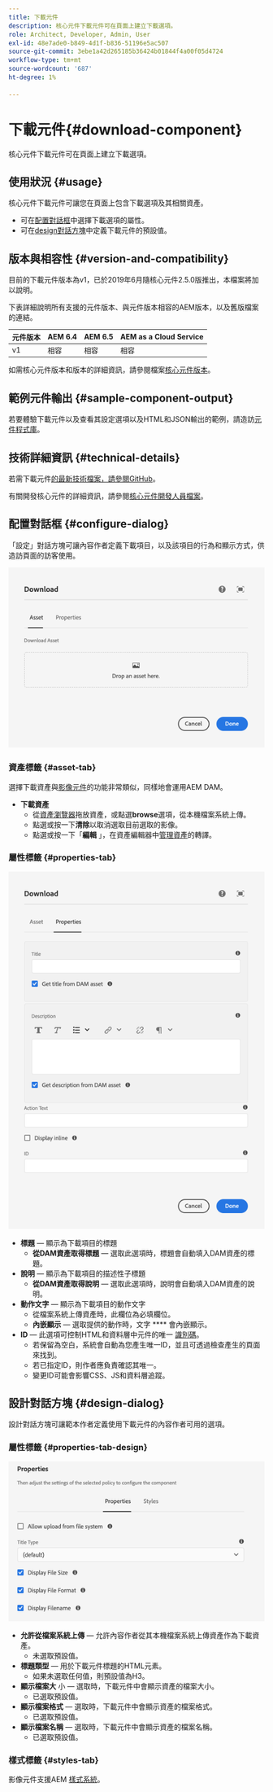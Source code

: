 ```yaml
---
title: 下載元件
description: 核心元件下載元件可在頁面上建立下載選項。
role: Architect, Developer, Admin, User
exl-id: 48e7ade0-b849-4d1f-b836-51196e5ac507
source-git-commit: 3ebe1a42d265185b36424b01844f4a00f05d4724
workflow-type: tm+mt
source-wordcount: '687'
ht-degree: 1%

---
```


# 下載元件{#download-component}

核心元件下載元件可在頁面上建立下載選項。

## 使用狀況 {#usage}

核心元件下載元件可讓您在頁面上包含下載選項及其相關資產。

* 可在[配置對話框](#configure-dialog)中選擇下載選項的屬性。
* 可在[design對話方塊](#design-dialog)中定義下載元件的預設值。

## 版本與相容性 {#version-and-compatibility}

目前的下載元件版本為v1，已於2019年6月隨核心元件2.5.0版推出，本檔案將加以說明。

下表詳細說明所有支援的元件版本、與元件版本相容的AEM版本，以及舊版檔案的連結。

| 元件版本 | AEM 6.4 | AEM 6.5 | AEM as a Cloud Service  |
|--- |--- |---|---|
| v1 | 相容 | 相容 | 相容 |

如需核心元件版本和版本的詳細資訊，請參閱檔案[核心元件版本](/help/versions.md)。

## 範例元件輸出 {#sample-component-output}

若要體驗下載元件以及查看其設定選項以及HTML和JSON輸出的範例，請造訪[元件程式庫](https://adobe.com/go/aem_cmp_library_download)。

## 技術詳細資訊 {#technical-details}

若需下載元件[的最新技術檔案，請參閱GitHub](https://adobe.com/go/aem_cmp_tech_download_v1)。

有關開發核心元件的詳細資訊，請參閱[核心元件開發人員檔案](/help/developing/overview.md)。

## 配置對話框 {#configure-dialog}

「設定」對話方塊可讓內容作者定義下載項目，以及該項目的行為和顯示方式，供造訪頁面的訪客使用。

![下載元件編輯對話方塊的資產標籤](/help/assets/download-edit-asset.png)

### 資產標籤 {#asset-tab}

選擇下載資產與[影像元件](image.md)的功能非常類似，同樣地會運用AEM DAM。

* **下載資產**
   * 從[資產瀏覽器](https://docs.adobe.com/content/help/en/experience-manager-cloud-service/sites/authoring/fundamentals/environment-tools.html)拖放資產，或點選&#x200B;**browse**&#x200B;選項，從本機檔案系統上傳。
   * 點選或按一下&#x200B;**清除**&#x200B;以取消選取目前選取的影像。
   * 點選或按一下「**編輯** 」，在資產編輯器中[管理資產](https://docs.adobe.com/content/help/en/experience-manager-cloud-service/assets/manage/manage-digital-assets.html)的轉譯。

### 屬性標籤 {#properties-tab}

![下載元件編輯對話框的屬性頁簽](/help/assets/download-edit-properties.png)

* **標題**  — 顯示為下載項目的標題
   * **從DAM資產取得標題**  — 選取此選項時，標題會自動填入DAM資產的標題。
* **說明**  — 顯示為下載項目的描述性子標題
   * **從DAM資產取得說明**  — 選取此選項時，說明會自動填入DAM資產的說明。
* **動作文字**  — 顯示為下載項目的動作文字
   * 從檔案系統上傳資產時，此欄位為必填欄位。
   * **內嵌顯示**  — 選取提供的動作時，文字 **** 會內嵌顯示。
* **ID**  — 此選項可控制HTML和資料層中元件的唯一 [識別碼](/help/developing/data-layer/overview.md)。
   * 若保留為空白，系統會自動為您產生唯一ID，並且可透過檢查產生的頁面來找到。
   * 若已指定ID，則作者應負責確認其唯一。
   * 變更ID可能會影響CSS、JS和資料層追蹤。

## 設計對話方塊 {#design-dialog}

設計對話方塊可讓範本作者定義使用下載元件的內容作者可用的選項。

### 屬性標籤 {#properties-tab-design}

![下載元件的設計對話框](/help/assets/download-design.png)

* **允許從檔案系統上傳**  — 允許內容作者從其本機檔案系統上傳資產作為下載資產。
   * 未選取預設值。
* **標題類型**  — 用於下載元件標題的HTML元素。
   * 如果未選取任何值，則預設值為H3。
* **顯示檔案大** 小 — 選取時，下載元件中會顯示資產的檔案大小。
   * 已選取預設值。
* **顯示檔案格式**  — 選取時，下載元件中會顯示資產的檔案格式。
   * 已選取預設值。
* **顯示檔案名稱**  — 選取時，下載元件中會顯示資產的檔案名稱。
   * 已選取預設值。

### 樣式標籤 {#styles-tab}

影像元件支援AEM [樣式系統](/help/get-started/authoring.md#component-styling)。
